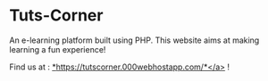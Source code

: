 # Tuts-Corner   
An e-learning platform built using PHP. This website aims at making learning a fun experience!  

Find us at : <a href="https://tutscorner.000webhostapp.com/" target="_blank">*https://tutscorner.000webhostapp.com/*</a> !
